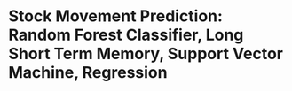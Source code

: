 # Stock Movement Prediction: Random Forest Classifier, Long Short Term Memory, Support Vector Machine, Regression
